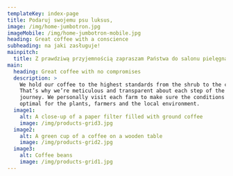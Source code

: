 ```yaml
---
templateKey: index-page
title: Podaruj swojemu psu luksus,
image: /img/home-jumbotron.jpg
imageMobile: /img/home-jumbotron-mobile.jpg
heading: Great coffee with a conscience
subheading: na jaki zasługuje!
mainpitch:
  title: Z prawdziwą przyjemnością zapraszam Państwa do salonu pielęgnacji psów i kotów
main:
  heading: Great coffee with no compromises
  description: >
    We hold our coffee to the highest standards from the shrub to the cup.
    That’s why we’re meticulous and transparent about each step of the coffee’s
    journey. We personally visit each farm to make sure the conditions are
    optimal for the plants, farmers and the local environment.
  image1:
    alt: A close-up of a paper filter filled with ground coffee
    image: /img/products-grid3.jpg
  image2:
    alt: A green cup of a coffee on a wooden table
    image: /img/products-grid2.jpg
  image3:
    alt: Coffee beans
    image: /img/products-grid1.jpg
---
```

